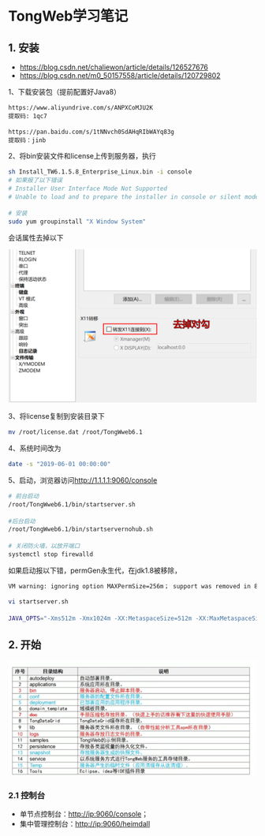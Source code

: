 # TongWeb学习笔记

## 1. 安装

* <https://blog.csdn.net/chaliewon/article/details/126527676>
* <https://blog.csdn.net/m0_50157558/article/details/120729802>

1、下载安装包（提前配置好Java8）

```
https://www.aliyundrive.com/s/ANPXCoMJU2K
提取码: 1qc7

https://pan.baidu.com/s/1tNNvch0SdAHqRIbWAYq83g
提取码：jinb
```

2、将bin安装文件和license上传到服务器，执行

```sh
sh Install_TW6.1.5.8_Enterprise_Linux.bin -i console 
# 如果报了以下错误
# Installer User Interface Mode Not Supported
# Unable to load and to prepare the installer in console or silent mode.

# 安装
sudo yum groupinstall "X Window System"
```

会话属性去掉以下

![1723723306932](img/TongWeb学习笔记/1723723306932.png)

3、将license复制到安装目录下

```sh
mv /root/license.dat /root/TongWweb6.1
```

4、系统时间改为

```bash
date -s "2019-06-01 00:00:00"
```

5、启动，浏览器访问<http://1.1.1.1:9060/console>

```bash
# 前台启动
/root/TongWweb6.1/bin/startserver.sh

#后台启动
/root/TongWweb6.1/bin/startservernohub.sh

# 关闭防火墙，以放开端口
systemctl stop firewalld
```

如果启动报以下错，permGen永生代，在jdk1.8被移除，

```bash
VM warning: ignoring option MAXPermSize=256m； support was removed in 8.0
```

```bash
vi startserver.sh

JAVA_OPTS="-Xms512m -Xmx1024m -XX:MetaspaceSize=512m -XX:MaxMetaspaceSize=512m"
```

## 2. 开始

![1724069657019](img/TongWeb学习笔记/1724069657019.png)

### 2.1 控制台

* 单节点控制台：<http://ip:9060/console>；
* 集中管理控制台：<http://ip:9060/heimdall>